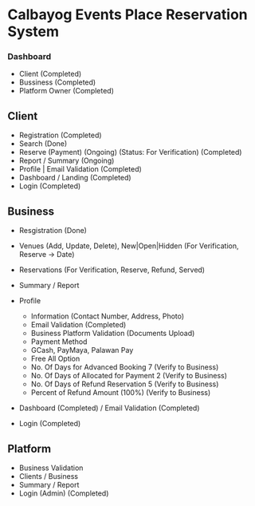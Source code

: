 # Calbayog Events Place Reservation System

### Dashboard
- Client (Completed)
- Bussiness (Completed)
- Platform Owner (Completed)

## Client
 - Registration (Completed)
 - Search (Done)
 - Reserve (Payment) (Ongoing) (Status: For Verification) (Completed)
 - Report / Summary (Ongoing)
 - Profile | Email Validation (Completed)
 - Dashboard / Landing (Completed)
 - Login (Completed)
 
 ## Business
 - Resgistration (Done)
 - Venues (Add, Update, Delete), New|Open|Hidden (For Verification, Reserve -> Date)
 - Reservations (For Verification, Reserve, Refund, Served)
 - Summary / Report
 - Profile
   - Information (Contact Number, Address, Photo)
   - Email Validation (Completed)
   - Business Platform Validation (Documents Upload)
   - Payment Method
    - GCash, PayMaya, Palawan Pay
   - Free All Option
   - No. Of Days for Advanced Booking 7 (Verify to Business)
   - No. Of Days of Allocated for Payment 2 (Verify to Business)
   - No. Of Days of Refund Reservation 5 (Verify to Business)
   - Percent of Refund Amount (100%) (Verify to Business)
    
 - Dashboard (Completed) / Email Validation (Completed)
 - Login (Completed)
 
 ## Platform
 - Business Validation
 - Clients / Business
 - Summary / Report
 - Login (Admin) (Completed)

